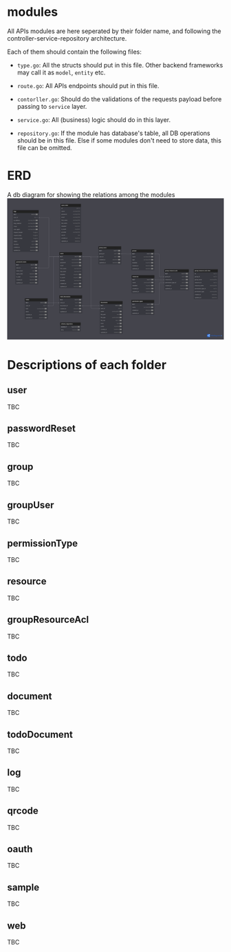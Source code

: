 # modules

All APIs modules are here seperated by their folder name, and following the controller-service-repository architecture. 

Each of them should contain the following files:

- `type.go`: All the structs should put in this file. Other backend frameworks may call it as `model`, `entity` etc.

- `route.go`: All APIs endpoints should put in this file.

- `contorller.go`: Should do the validations of the requests payload before passing to `service` layer.

- `service.go`: All (business) logic should do in this layer.

- `repository.go`: If the module has database's table, all DB operations should be in this file. Else if some modules don't need to store data, this file can be omitted.

# ERD
A db diagram for showing the relations among the modules
![](../../assets/screenshots/fiber-starter-erd.png)

# Descriptions of each folder
## user
TBC
## passwordReset
TBC
## group
TBC
## groupUser
TBC
## permissionType
TBC
## resource
TBC
## groupResourceAcl
TBC
## todo
TBC
## document
TBC
## todoDocument
TBC
## log
TBC
## qrcode
TBC
## oauth
TBC
## sample
TBC
## web
TBC
